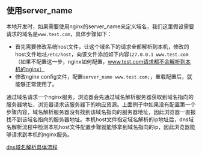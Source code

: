 ## 使用server_name
本地开发时，如果需要使用nginx的server_name来定义域名，我们这里假设需要请求的域名是`www.test.com`，具体步骤如下：
- 首先需要修改系统host文件，让这个域名下的请求全部解析到本机，修改的host文件地址`/etc/host`，向该文件添加如下内容`127.0.0.1 www.test.com`（如果不配置这一步，nginx如何配置，www.test.com请求都不会解析到本机的nginx）
- 修改nginx config文件，配置`server_name www.test.com;`，重载配置后，就能够正常使用了。

通过域名请求一个nginx服务，浏览器会先通过域名解析服务器获取到域名指向的服务器地址，浏览器请求该服务器下的响应资源。上面例子中如果没有配置第一个步骤内容，域名解析服务器没有找到该域名指向的服务器地址，因此浏览器一直报找不到该域名指向的服务器地址。本机host文件指定域名解析的ip地址后，dns域名解析流程中检测本机host文件配置步骤就能够拿到域名指向的ip，因此浏览器能够请求到本机的nginx服务。

[dns域名解析具体流程](https://github.com/duanyuanping/Blog/blob/master/%E8%AE%A1%E7%BD%91/DNS%E5%9F%9F%E5%90%8D%E8%A7%A3%E6%9E%90.md)


